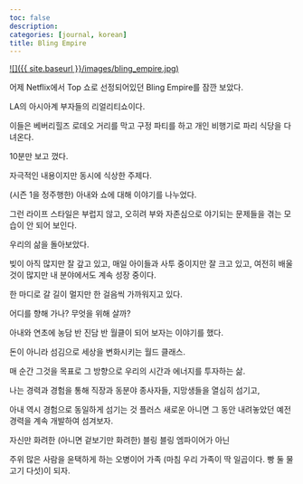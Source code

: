 ```yaml
---
toc: false
description: 
categories: [journal, korean]
title: Bling Empire
---
```


[![]({{ site.baseurl }}/images/bling_empire.jpg)](https://en.wikipedia.org/wiki/Bling_Empire)

어제 Netflix에서 Top 쇼로 선정되어있던 Bling Empire를 잠깐 보았다.

LA의 아시아계 부자들의 리얼리티쇼이다. 

이들은 베버리힐즈 로데오 거리를 막고 구정 파티를 하고 개인 비행기로 파리 식당을 다녀온다.

10분만 보고 껐다.

자극적인 내용이지만 동시에 식상한 주제다.

(시즌 1을 정주행한) 아내와 쇼에 대해 이야기를 나누었다. 

그런 라이프 스타일은 부럽지 않고, 오히려 부와 자존심으로 야기되는 문제들을 겪는 모습이 안 되어 보인다.

우리의 삶을 돌아보았다.

빚이 아직 많지만 잘 갚고 있고, 매일 아이들과 사투 중이지만 잘 크고 있고, 여전히 배울 것이 많지만 내 분야에서도 계속 성장 중이다.

한 마디로 갈 길이 멀지만 한 걸음씩 가까워지고 있다. 

어디를 향해 가나? 무엇을 위해 살까?

아내와 연초에 농담 반 진담 반 월클이 되어 보자는 이야기를 했다.

돈이 아니라 섬김으로 세상을 변화시키는 월드 클래스.

매 순간 그것을 목표로 그 방향으로 우리의 시간과 에너지를 투자하는 삶.

나는 경력과 경험을 통해 직장과 동분야 종사자들, 지망생들을 열심히 섬기고,

아내 역시 경험으로 동일하게 섬기는 것 플러스 새로운 아니면 그 동안 내려놓았던 예전 경력을 계속 개발하여 섬겨보자. 

자신만 화려한 (아니면 겉보기만 화려한) 블링 블링 엠파이어가 아닌

주위 많은 사람을 윤택하게 하는 오병이어 가족 (마침 우리 가족이 딱 일곱이다. 빵 둘 물고기 다섯)이 되자.
